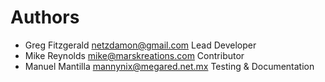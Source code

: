 Authors
=======

* Greg Fitzgerald <netzdamon@gmail.com> Lead Developer
* Mike Reynolds <mike@marskreations.com> Contributor
* Manuel Mantilla <mannynix@megared.net.mx> Testing & Documentation
